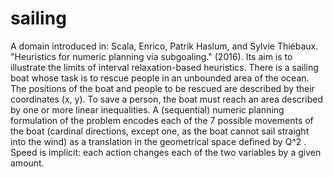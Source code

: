 # sailing

A domain introduced in: Scala, Enrico, Patrik Haslum, and Sylvie Thiébaux.
"Heuristics for numeric planning via subgoaling." (2016).  Its aim is to
illustrate the limits of interval relaxation-based heuristics.  There is a
sailing boat whose task is to rescue people in an unbounded area of the ocean.
The positions of the boat and people to be rescued are described by their
coordinates (x, y). To save a person, the boat must reach an area described by
one or more linear inequalities. A (sequential) numeric planning formulation of
the problem encodes each of the 7 possible movements of the boat (cardinal
directions, except one, as the boat cannot sail straight into the wind) as a
translation in  the geometrical space defined by Q^2 . Speed is implicit: each
action changes each of the two variables by a given amount.
